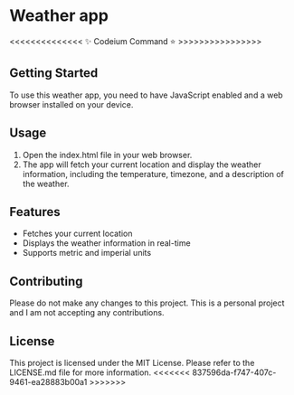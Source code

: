 # Weather app

<<<<<<<<<<<<<< ✨ Codeium Command ⭐ >>>>>>>>>>>>>>>>

## Getting Started

To use this weather app, you need to have JavaScript enabled and a web browser installed on your device.

## Usage

1. Open the index.html file in your web browser.
2. The app will fetch your current location and display the weather information, including the temperature, timezone, and a description of the weather.

## Features

- Fetches your current location
- Displays the weather information in real-time
- Supports metric and imperial units

## Contributing

Please do not make any changes to this project. This is a personal project and I am not accepting any contributions.

## License

This project is licensed under the MIT License. Please refer to the LICENSE.md file for more information.
<<<<<<< 837596da-f747-407c-9461-ea28883b00a1 >>>>>>>
